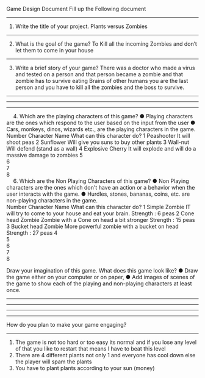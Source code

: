Game Design Document
Fill up the Following document 

________________________________________



1.	Write the title of your project.
Plants versus Zombies 
________________________________________


2.	What is the goal of the game? 
To Kill all the incoming Zombies and don’t let them to come in your house
________________________________________


3.	Write a brief story of your game?
There was a doctor who made a virus and tested on a person and that person became a zombie and that zombie has to survive eating Brains of other humans you are the last person and you have to kill all the zombies and the boss to survive.
________________________________________

________________________________________

________________________________________


 
4.	Which are the playing characters of this game? 
●	Playing characters are the ones which respond to the user based on the input from the user
●	Cars, monkeys, dinos, wizards etc., are the playing characters in the game.  
Number	Character Name	What can this character do? 
1	Peashooter	It will shoot peas
2	Sunflower	Will give you suns to buy other plants
3	Wall-nut	Will defend (stand as a wall)
4	Explosive Cherry	It will explode and will do a massive damage to zombies
5		
6		
7		
8		
 
6.	Which are the Non Playing Characters of this game?
●	Non Playing characters are the ones which don't have an action or a behavior when the user interacts with the game.
●	Hurdles, stones, bananas, coins, etc. are non-playing characters in the game.   
Number	Character Name	What can this character do? 
1	Simple Zombie	IT will try to come to your house and eat your brain.
Strength : 6 peas
2	Cone head Zombie	Zombie with a Cone on head a bit stronger
Strength : 15 peas
3	Bucket head Zombie	More powerful zombie with a bucket on head
Strength : 27 peas
4		
5		
6		
7		
8		



Draw your imagination of this game. What does this game look like?
●	Draw the game either on your computer or on paper, 
●	Add images of scenes of the game to show each of the playing and non-playing characters at least once.  


________________________________________
________________________________________
________________________________________
________________________________________

How do you plan to make your game engaging? 
________________________________________________________________________________________________________________________________________________________________
1)	The game is not too hard or too easy its normal and if you lose any level of that you like to restart that means I have to beat this level
2)	There are 4 different plants not only 1 and everyone has cool down else the player will spam the plants 
3)	You have to plant plants according to your sun (money) 


